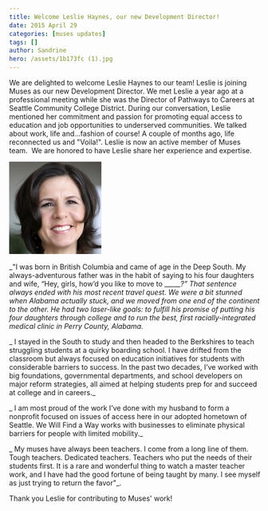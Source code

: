 ```yaml
---
title: Welcome Leslie Haynes, our new Development Director!
date: 2015 April 29
categories: [muses updates]
tags: []
author: Sandrine
hero: /assets/1b173fc (1).jpg
---
```

We are delighted to welcome Leslie Haynes to our team! Leslie is joining Muses as our new Development Director. We met Leslie a year ago at a professional meeting while she was the Director of Pathways to Careers at Seattle Community College District. During our conversation, Leslie mentioned her commitment and passion for promoting equal access to education and job opportunities to underserved communities. We talked about work, life and...fashion of course! A couple of months ago, life reconnected us and "Voila!". Leslie is now an active member of Muses team.  We are honored to have Leslie share her experience and expertise.

![1b173fc](/assets/1b173fc.jpg)

_"I was born in British Columbia and came of age in the Deep South. My always-adventurous father was in the habit of saying to his four daughters and wife, “Hey, girls, how’d you like to move to ______?” That sentence always ended with his most recent travel quest. We were a bit stunned when Alabama actually stuck, and we moved from one end of the continent to the other. He had two laser-like goals: to fulfill his promise of putting his four daughters through college and to run the best, first racially-integrated medical clinic in Perry County, Alabama._

_ I stayed in the South to study and then headed to the Berkshires to teach struggling students at a quirky boarding school. I have drifted from the classroom but always focused on education initiatives for students with considerable barriers to success. In the past two decades, I’ve worked with big foundations, governmental departments, and school developers on major reform strategies, all aimed at helping students prep for and succeed at college and in careers._

_ I am most proud of the work I’ve done with my husband to form a nonprofit focused on issues of access here in our adopted hometown of Seattle. We Will Find a Way works with businesses to eliminate physical barriers for people with limited mobility._

_ My muses have always been teachers. I come from a long line of them. Tough teachers. Dedicated teachers. Teachers who put the needs of their students first. It is a rare and wonderful thing to watch a master teacher work, and I have had the good fortune of being taught by many. I see myself as just trying to return the favor"_.

Thank you Leslie for contributing to Muses' work!